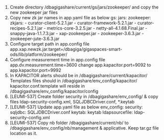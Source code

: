 1. Create directory /dbagigashare/current/gs/jars/zookeeper/ and copy the new zookeeper jar files
2. Copy new zk jar names in app.yaml file as below
   gs:
     jars:
       zookeeper:
         zkjars:
           - curator-client-5.2.1.jar
           - curator-framework-5.2.1.jar
           - curator-recipes-5.2.1.jar
           - metrics-core-3.2.5.jar
           - netty-all-4.1.68.Final.jar
           - snappy-java-1.1.7.3.jar
           - xap-zookeeper.jar
           - zookeeper-3.6.3.jar
           - zookeeper-jute-3.6.3.jar
3. Configure target path in app.config file
   app.xap.newzk.jar.target=/dbagiga/gigaspaces-smart-ods/lib/platform/zookeeper/
4. Configure measurement time in app.config file
   app.dv.measurement.time=3600
   change app.kapacitor.port=9092 to app.kapacitor.port=9992
5. In KAPACITOR alerts should be in /dbagigashare/current/kapacitor/
   Templates files should in /dbagigashare/env_config/kapacitor/
   kapacitor.conf.template will reside in /dbagigashare/env_config/kapacitor/config
6. [LEUMI-537] Create folder security in /dbagigashare/env_config/ & copy files ldap-security-config.xml, SQLJDBCDriver.conf, *.keytab
7. [LEUMI-537] Update app.yaml file as below
   env_config:
     security:
       sqljdbc: SQLJDBCDriver.conf
       keytab: keytab
       ldapsourcefile: ldap-security-config.xml
8. [LEUMI-537] Copy nb folder /dbagigashare/current/nb/ to /dbagigashare/env_config/nb/management & applicative. Keep tar.gz file location as it.
